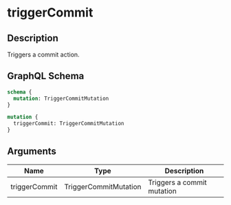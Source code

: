 # triggerCommit

## Description
Triggers a commit action.

## GraphQL Schema
```graphql
schema {
  mutation: TriggerCommitMutation
}

mutation {
  triggerCommit: TriggerCommitMutation
}
```

## Arguments
| Name | Type | Description |
|------|------|-------------|
| triggerCommit | TriggerCommitMutation | Triggers a commit mutation |